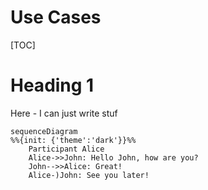 # Use Cases

[TOC]

# Heading 1

Here - I can just write stuf

```mermaid
sequenceDiagram
%%{init: {'theme':'dark'}}%%
    Participant Alice
    Alice->>John: Hello John, how are you?
    John-->>Alice: Great!
    Alice-)John: See you later!
```
